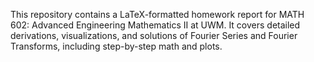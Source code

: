 This repository contains a LaTeX-formatted homework report for MATH 602: Advanced Engineering Mathematics II at UWM. It covers detailed derivations, visualizations, and solutions of Fourier Series and Fourier Transforms, including step-by-step math and plots.
